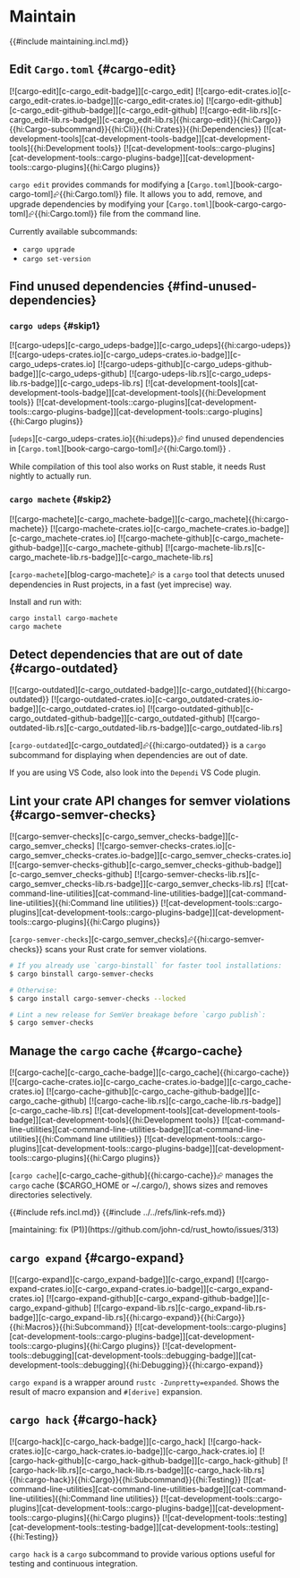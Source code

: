 # Maintain

{{#include maintaining.incl.md}}

## Edit `Cargo.toml` {#cargo-edit}

[![cargo-edit][c-cargo_edit-badge]][c-cargo_edit] [![cargo-edit-crates.io][c-cargo_edit-crates.io-badge]][c-cargo_edit-crates.io] [![cargo-edit-github][c-cargo_edit-github-badge]][c-cargo_edit-github] [![cargo-edit-lib.rs][c-cargo_edit-lib.rs-badge]][c-cargo_edit-lib.rs]{{hi:cargo-edit}}{{hi:Cargo}}{{hi:Cargo-subcommand}}{{hi:Cli}}{{hi:Crates}}{{hi:Dependencies}} [![cat-development-tools][cat-development-tools-badge]][cat-development-tools]{{hi:Development tools}} [![cat-development-tools::cargo-plugins][cat-development-tools::cargo-plugins-badge]][cat-development-tools::cargo-plugins]{{hi:Cargo plugins}}

`cargo edit` provides commands for modifying a [`Cargo.toml`][book-cargo-cargo-toml]⮳{{hi:Cargo.toml}} file. It allows you to add, remove, and upgrade dependencies by modifying your [`Cargo.toml`][book-cargo-cargo-toml]⮳{{hi:Cargo.toml}} file from the command line.

Currently available subcommands:

- `cargo upgrade`
- `cargo set-version`

## Find unused dependencies {#find-unused-dependencies}

### `cargo udeps` {#skip1}

[![cargo-udeps][c-cargo_udeps-badge]][c-cargo_udeps]{{hi:cargo-udeps}}
[![cargo-udeps-crates.io][c-cargo_udeps-crates.io-badge]][c-cargo_udeps-crates.io]
[![cargo-udeps-github][c-cargo_udeps-github-badge]][c-cargo_udeps-github]
[![cargo-udeps-lib.rs][c-cargo_udeps-lib.rs-badge]][c-cargo_udeps-lib.rs]
[![cat-development-tools][cat-development-tools-badge]][cat-development-tools]{{hi:Development tools}}
[![cat-development-tools::cargo-plugins][cat-development-tools::cargo-plugins-badge]][cat-development-tools::cargo-plugins]{{hi:Cargo plugins}}

[`udeps`][c-cargo_udeps-crates.io]{{hi:udeps}}⮳ find unused dependencies in [`Cargo.toml`][book-cargo-cargo-toml]⮳{{hi:Cargo.toml}} .

While compilation of this tool also works on Rust stable, it needs Rust nightly to actually run.

### `cargo machete` {#skip2}

[![cargo-machete][c-cargo_machete-badge]][c-cargo_machete]{{hi:cargo-machete}}
[![cargo-machete-crates.io][c-cargo_machete-crates.io-badge]][c-cargo_machete-crates.io]
[![cargo-machete-github][c-cargo_machete-github-badge]][c-cargo_machete-github]
[![cargo-machete-lib.rs][c-cargo_machete-lib.rs-badge]][c-cargo_machete-lib.rs]

[`cargo-machete`][blog-cargo-machete]⮳ is a `cargo` tool that detects unused dependencies in Rust projects, in a fast (yet imprecise) way.

Install and run with:

```sh
cargo install cargo-machete
cargo machete
```

## Detect dependencies that are out of date {#cargo-outdated}

[![cargo-outdated][c-cargo_outdated-badge]][c-cargo_outdated]{{hi:cargo-outdated}}
[![cargo-outdated-crates.io][c-cargo_outdated-crates.io-badge]][c-cargo_outdated-crates.io]
[![cargo-outdated-github][c-cargo_outdated-github-badge]][c-cargo_outdated-github]
[![cargo-outdated-lib.rs][c-cargo_outdated-lib.rs-badge]][c-cargo_outdated-lib.rs]

[`cargo-outdated`][c-cargo_outdated]⮳{{hi:cargo-outdated}} is a `cargo` subcommand for displaying when dependencies are out of date.

If you are using VS Code, also look into the `Dependi` VS Code plugin.

## Lint your crate API changes for semver violations {#cargo-semver-checks}

[![cargo-semver-checks][c-cargo_semver_checks-badge]][c-cargo_semver_checks]
[![cargo-semver-checks-crates.io][c-cargo_semver_checks-crates.io-badge]][c-cargo_semver_checks-crates.io]
[![cargo-semver-checks-github][c-cargo_semver_checks-github-badge]][c-cargo_semver_checks-github]
[![cargo-semver-checks-lib.rs][c-cargo_semver_checks-lib.rs-badge]][c-cargo_semver_checks-lib.rs]
[![cat-command-line-utilities][cat-command-line-utilities-badge]][cat-command-line-utilities]{{hi:Command line utilities}}
[![cat-development-tools::cargo-plugins][cat-development-tools::cargo-plugins-badge]][cat-development-tools::cargo-plugins]{{hi:Cargo plugins}}

[`cargo-semver-checks`][c-cargo_semver_checks]⮳{{hi:cargo-semver-checks}} scans your Rust crate for semver violations.

```sh
# If you already use `cargo-binstall` for faster tool installations:
$ cargo binstall cargo-semver-checks

# Otherwise:
$ cargo install cargo-semver-checks --locked

# Lint a new release for SemVer breakage before `cargo publish`:
$ cargo semver-checks
```

## Manage the `cargo` cache {#cargo-cache}

[![cargo-cache][c-cargo_cache-badge]][c-cargo_cache]{{hi:cargo-cache}}
[![cargo-cache-crates.io][c-cargo_cache-crates.io-badge]][c-cargo_cache-crates.io]
[![cargo-cache-github][c-cargo_cache-github-badge]][c-cargo_cache-github]
[![cargo-cache-lib.rs][c-cargo_cache-lib.rs-badge]][c-cargo_cache-lib.rs]
[![cat-development-tools][cat-development-tools-badge]][cat-development-tools]{{hi:Development tools}}
[![cat-command-line-utilities][cat-command-line-utilities-badge]][cat-command-line-utilities]{{hi:Command line utilities}}
[![cat-development-tools::cargo-plugins][cat-development-tools::cargo-plugins-badge]][cat-development-tools::cargo-plugins]{{hi:Cargo plugins}}

[`cargo cache`][c-cargo_cache-github]{{hi:cargo-cache}}⮳ manages the `cargo` cache ($CARGO_HOME or ~/.cargo/), shows sizes and removes directories selectively.

{{#include refs.incl.md}}
{{#include ../../refs/link-refs.md}}

<div class="hidden">
[maintaining: fix (P1)](https://github.com/john-cd/rust_howto/issues/313)

## `cargo expand` {#cargo-expand}

[![cargo-expand][c-cargo_expand-badge]][c-cargo_expand] [![cargo-expand-crates.io][c-cargo_expand-crates.io-badge]][c-cargo_expand-crates.io] [![cargo-expand-github][c-cargo_expand-github-badge]][c-cargo_expand-github] [![cargo-expand-lib.rs][c-cargo_expand-lib.rs-badge]][c-cargo_expand-lib.rs]{{hi:cargo-expand}}{{hi:Cargo}}{{hi:Macros}}{{hi:Subcommand}} [![cat-development-tools::cargo-plugins][cat-development-tools::cargo-plugins-badge]][cat-development-tools::cargo-plugins]{{hi:Cargo plugins}} [![cat-development-tools::debugging][cat-development-tools::debugging-badge]][cat-development-tools::debugging]{{hi:Debugging}}{{hi:cargo-expand}}

`cargo expand` is a wrapper around `rustc -Zunpretty=expanded`. Shows the result of macro expansion and `#[derive]` expansion.

## `cargo hack` {#cargo-hack}

[![cargo-hack][c-cargo_hack-badge]][c-cargo_hack] [![cargo-hack-crates.io][c-cargo_hack-crates.io-badge]][c-cargo_hack-crates.io] [![cargo-hack-github][c-cargo_hack-github-badge]][c-cargo_hack-github] [![cargo-hack-lib.rs][c-cargo_hack-lib.rs-badge]][c-cargo_hack-lib.rs]{{hi:cargo-hack}}{{hi:Cargo}}{{hi:Subcommand}}{{hi:Testing}} [![cat-command-line-utilities][cat-command-line-utilities-badge]][cat-command-line-utilities]{{hi:Command line utilities}} [![cat-development-tools::cargo-plugins][cat-development-tools::cargo-plugins-badge]][cat-development-tools::cargo-plugins]{{hi:Cargo plugins}} [![cat-development-tools::testing][cat-development-tools::testing-badge]][cat-development-tools::testing]{{hi:Testing}}

`cargo hack` is a `cargo` subcommand to provide various options useful for testing and continuous integration.

</div>
